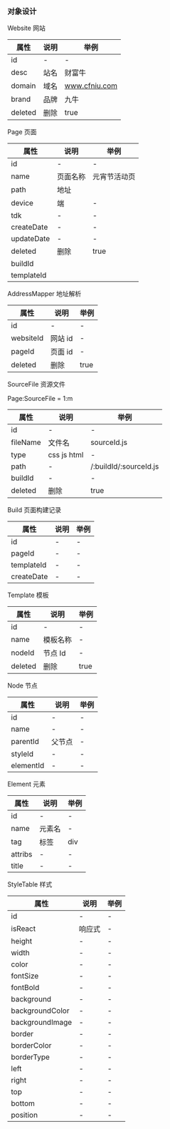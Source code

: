 ### 对象设计

Website 网站

| 属性    | 说明 | 举例          |
| ------- | ---- | ------------- |
| id      | -    | -             |
| desc    | 站名 | 财富牛        |
| domain  | 域名 | www.cfniu.com |
| brand   | 品牌 | 九牛          |
| deleted | 删除 | true          |

Page 页面

| 属性       | 说明     | 举例         |
| ---------- | -------- | ------------ |
| id         | -        | -            |
| name       | 页面名称 | 元宵节活动页 |
| path       | 地址     |              |
| device     | 端       | -            |
| tdk        | -        | -            |
| createDate | -        | -            |
| updateDate | -        | -            |
| deleted    | 删除     | true         |
| buildId    |          |              |
| templateId |          |              |

AddressMapper 地址解析

| 属性      | 说明    | 举例 |
| --------- | ------- | ---- |
| id        | -       | -    |
| websiteId | 网站 id | -    |
| pageId    | 页面 id | -    |
| deleted   | 删除    | true |

SourceFile 资源文件

Page:SourceFile = 1:m

| 属性     | 说明        | 举例                   |
| -------- | ----------- | ---------------------- |
| id       | -           | -                      |
| fileName | 文件名      | sourceId.js            |
| type     | css js html | -                      |
| path     | -           | /:buildId/:sourceId.js |
| buildId  | -           | -                      |
| deleted  | 删除        | true                   |

Build 页面构建记录

| 属性       | 说明 | 举例 |
| ---------- | ---- | ---- |
| id         | -    | -    |
| pageId     | -    | -    |
| templateId | -    | -    |
| createDate | -    | -    |

Template 模板

| 属性    | 说明     | 举例 |
| ------- | -------- | ---- |
| id      | -        | -    |
| name    | 模板名称 | -    |
| nodeId  | 节点 Id  | -    |
| deleted | 删除     | true |

Node 节点

| 属性      | 说明   | 举例 |
| --------- | ------ | ---- |
| id        | -      | -    |
| name      | -      | -    |
| parentId  | 父节点 | -    |
| styleId   | -      | -    |
| elementId | -      | -    |

Element 元素

| 属性    | 说明   | 举例 |
| ------- | ------ | ---- |
| id      | -      | -    |
| name    | 元素名 | -    |
| tag     | 标签   | div  |
| attribs | -      | -    |
| title   | -      | -    |

StyleTable 样式

| 属性            | 说明   | 举例 |
| --------------- | ------ | ---- |
| id              | -      | -    |
| isReact         | 响应式 | -    |
| height          | -      | -    |
| width           | -      | -    |
| color           | -      | -    |
| fontSize        | -      | -    |
| fontBold        | -      | -    |
| background      | -      | -    |
| backgroundColor | -      | -    |
| backgroundImage | -      | -    |
| border          | -      | -    |
| borderColor     | -      | -    |
| borderType      | -      | -    |
| left            | -      | -    |
| right           | -      | -    |
| top             | -      | -    |
| bottom          | -      | -    |
| position        | -      | -    |
